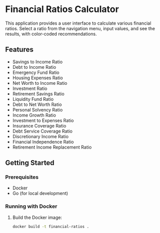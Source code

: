 # Financial Ratios Calculator

This application provides a user interface to calculate various financial ratios. Select a ratio from the navigation menu, input values, and see the results, with color-coded recommendations.

## Features

- Savings to Income Ratio
- Debt to Income Ratio
- Emergency Fund Ratio
- Housing Expenses Ratio
- Net Worth to Income Ratio
- Investment Ratio
- Retirement Savings Ratio
- Liquidity Fund Ratio
- Debt to Net Worth Ratio
- Personal Solvency Ratio
- Income Growth Ratio
- Investment to Expenses Ratio
- Insurance Coverage Ratio
- Debt Service Coverage Ratio
- Discretionary Income Ratio
- Financial Independence Ratio
- Retirement Income Replacement Ratio

## Getting Started

### Prerequisites

- Docker
- Go (for local development)

### Running with Docker

1. Build the Docker image:
   ```bash
   docker build -t financial-ratios .
